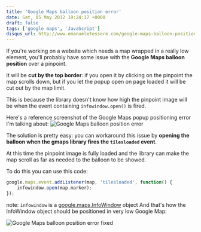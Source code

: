 ```yaml
---
title: 'Google Maps balloon position error'
date: Sat, 05 May 2012 19:24:17 +0000
draft: false
tags: ['google maps', 'JavaScript']
disqus_url: http://www.emanueletessore.com/google-maps-balloon-position/
---
```


If you're working on a website which needs a map wrapped in a really low element, you'll probably have some issue with
the **Google Maps balloon position** over a pinpoint.

It will be **cut by the top border**: if you open it by clicking
on the pinpoint the map scrolls down, but if you let the popup open on page loaded it will be cut out by the map limit.

This is because the library doesn't know how high the pinpoint image will be when the event
containing `infowindow.open()` is fired.

Here's a reference screenshot of the Google Maps popup positioning error I'm talking
about: ![Google Maps balloon position error](/old-blog/google-maps-balloon-position/bug.png "bug")

The solution is pretty easy: you can workaround this issue by **opening the balloon when the gmaps library fires
the `tilesloaded` event**.

At this time the pinpoint image is fully loaded and the library can make the map scroll as far as needed to the
balloon to be showed.

To do this you can use this code:

```javascript
google.maps.event.addListener(map, 'tilesloaded', function() { 
    infowindow.open(map,marker);
});
```

note: `infowindow` is a
[google.maps.InfoWindow](https://developers.google.com/maps/documentation/javascript/reference#InfoWindow "Google Maps Javascrip API v3 - InfoWindow Object")
object And that's how the InfoWindow object should be positioned in very low Google Map:

![Google Maps balloon position error fixed](/old-blog/google-maps-balloon-position/fixed.png "fixed")